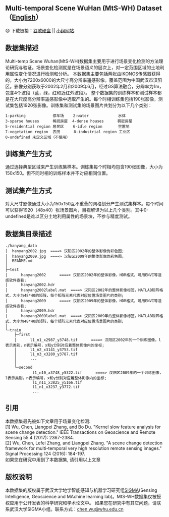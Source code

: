 ## Multi-temporal Scene WuHan (MtS-WH) Dataset（[English](https://github.com/rulixiang/HanyangDataset/blob/master/README.md)）
:smile: 下载链接：[谷歌硬盘](https://drive.google.com/open?id=1gIW35zkRA-s0nA7mx8KHiXZDSln9Wxy0) || [小组网站](http://sigma.whu.edu.cn/resource.php).

## 数据集描述
Multi-temp Scene Wuhan(MtS-WH)数据集主要用于进行场景变化检测的方法理论研究与验证。场景变化检测就是在场景语义的层次上，对一定范围区域的土地利用属性变化情况进行检测和分析。
本数据集主要包括两张由IKONOS传感器获得的，大小为7200x6000的大尺寸高分辨率遥感影像。覆盖范围为中国武汉市汉阳区。影像分别获取于2002年2月和2009年6月，经过GS算法融合，分辨率为1m，包含4个波段（蓝，绿，红和近红外波段）。
整个数据集的训练样本和测试样本都是在大尺度高分辨率遥感影像中选取产生的。每个时相训练集包括190张影像，测试集包括1920张影像。训练集和测试集的场景图片共划分为以下几个类别：

```
1-parking            停车场    2-water             水体
3-sparse houses      稀疏房屋  4-dense houses      稠密房屋
5-residential region 居民区    6-idle region       空置地
7-vegetation region  农田      8-industrial region 工业区
0-undefined 未定义区域（不使用）
```

## 训练集产生方式

通过选择典型区域来产生训练集样本。训练集每个时相均包含190张图像，大小为150x150。但不同时相的训练样本并不对应相同位置。

## 测试集产生方式

对大尺寸影像通过大小为150x150互不重叠的网格划分产生测试集样本。每个时间可以获得1920（48x40）张场景图片，目视解译为以上几个类别。其中0-undefined是难以区分土地利用属性的场景块，不参与精度测试。

## 数据集目录描述

```
./hanyang_data  
│  hanyang2002.jpg  ====> 汉阳区2002年的整体影像伪彩色图;  
│  hanyang2009.jpg  ====> 汉阳区2009年的整体影像伪彩色图;  
│  README.md  
│  
├─test  
│      hanyang2002      ====> 汉阳区2002年的整体影像，HDR格式，可用ENVI等遥感软件查看;  
│      hanyang2002.hdr  
│      hanyang2002label.mat  ====> 汉阳区2002年的整体影像标签，MATLAB矩阵格式，大小为48*40的矩阵，每个矩阵元素代表对应位置场景图片的类别;  
│      hanyang2009      ====> 汉阳区2009年的整体影像，HDR格式，可用ENVI等遥感软件查看;  
│      hanyang2009.hdr    
│      hanyang2009label.mat  ====> 汉阳区2009年的整体影像标签，MATLAB矩阵格式，大小为48*40的矩阵，每个矩阵元素代表对应位置场景图片的类别;  
│  
└─train  
    ├─first  
    │      l1_n1_x2987_y3748.tif      ====> 汉阳区2002年的一个训练图像，l表示类别，n表示编号，x和y分别对应着整体影像内的坐标;  
    │      l1_n2_x3141_y3753.tif  
    │      l1_n3_x3280_y3787.tif  
    │      ...  
    │  
    └─second  
            l1_n10_x3748_y5322.tif      ====> 汉阳区2009年的一个训练图像，l表示类别，n表示编号，x和y分别对应着整体影像内的坐标;  
            l1_n11_x3825_y5166.tif  
            l1_n1_x3237_y3772.tif  
            ...  
```

## 引用

本数据集最先被如下文章用于场景变化检测:  
[1] Wu, Chen, Liangpei Zhang, and Bo Du. "Kernel slow feature analysis for scene change detection." IEEE Transactions on Geoscience and Remote Sensing 55.4 (2017): 2367-2384.   
[2] Wu, Chen, Lefei Zhang, and Liangpei Zhang. "A scene change detection framework for multi-temporal very high resolution remote sensing images." Signal Processing 124 (2016): 184-197.   
如果您在研究中用到了本数据集, 请引用以上文章

## 版权说明

本数据集的版权属于武汉大学地学智能感知与机器学习研究组[SIGMA](http://sigma.whu.edu.cn/)(Sensing Intelligence, Geoscience and MAchine learning lab)。MtS-WH数据集仅被授权应用于公开发表的科学研究和学术论文中。
如果您在研究中有其它问题，请联系武汉大学SIGMA小组。联系方式：chen.wu@whu.edu.cn
